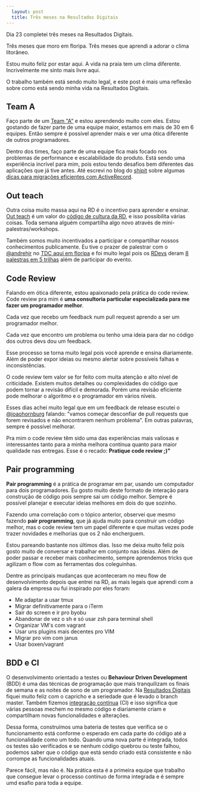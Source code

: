 ```yaml
---
  layout: post
  title: Três meses na Resultados Digitais
---
```


Dia 23 completei três meses na Resultados Digitais.

Três meses que moro em floripa. Três meses que aprendi a adorar o clima litorâneo.

Estou muito feliz por estar aqui. A vida na praia tem um clima diferente. Incrivelmente me sinto mais livre aqui.

O trabalho também está sendo muito legal, e este post é mais uma reflexão sobre como está sendo minha vida na Resultados Digitais.

## Team A

Faço parte de um [Team "A"](http://shipit.resultadosdigitais.com.br/time/) e estou aprendendo muito com eles. Estou gostando de fazer parte de uma equipe maior, estamos em mais de 30 em 6 equipes. Então sempre é possível aprender mais e ver uma ótica diferente de outros programadores.

Dentro dos times, faço parte de uma equipe fica mais focado nos problemas de performance e escalabilidade do produto. Está sendo uma experiência incrível para mim, pois estou tendo desafios bem diferentes das aplicações que já tive antes.  Até escrevi no blog do [shipit](http://shipit.resultadosdigitais.com.br) sobre algumas [dicas para migrações eficientes com ActiveRecord](http://shipit.resultadosdigitais.com.br/blog/dicas-para-migracoes-eficientes-com-active-record/).

## Out teach

Outra coisa muito massa aqui na RD é o incentivo para aprender e ensinar. [Out teach](http://www.slideshare.net/resultadosdigitais/culture-code-resultados-digitais/43) é um valor do [código de cultura da RD](http://resultadosdigitais.com.br/blog/culture-code-rd/), e isso possibilita várias coisas. Toda semana alguém compartilha algo novo através de mini-palestras/workshops.

Também somos muito incentivados a participar e compartilhar nossos conhecimentos publicamente. Eu tive o prazer de palestrar com o [@andrehjr](https://twitter.com/andrehjr) no [TDC aqui em floripa](http://www.thedevelopersconference.com.br/tdc/2015/florianopolis/trilha-cloud-computing) e foi muito legal pois os [RDevs](http://shipit.resultadosdigitais.com.br/time/) deram [8 palestras em 5 trilhas](http://shipit.resultadosdigitais.com.br/blog/resultados-digitais-no-tdc-floripa-2015/) além de participar do evento.


## Code Review

Falando em ótica diferente, estou apaixonado pela prática do code review. Code review pra mim é **uma consultoria particular especializada para me fazer um programador melhor**.

Cada vez que recebo um feedback num pull request aprendo a ser um programador melhor.

Cada vez que encontro um problema ou tenho uma ideia para dar no código dos outros devs dou um feedback.

Esse processo se torna muito legal pois você aprende e ensina diariamente. Além de poder expor ideias ou mesmo alertar sobre possíveis falhas e inconsistências.

O code review tem valor se for feito com muita atenção e alto nível de criticidade. Existem muitos detalhes ou complexidades do código que podem tornar a revisão difícil e demorada. Porém uma revisão eficiente pode melhorar o algorítmo e o programador em vários níveis.

Esses dias achei muito legal que em um feedback de release escutei o [@joaohornburg](https://twitter.com/joaohornburg) falando: "vamos começar desconfiar de pull requests que forem revisados e não encontrarem nenhum problema". Em outras palavras, sempre é possível melhorar.

Pra mim o code review têm sido uma das experiências mais valiosas e interessantes tanto para a minha melhora contínua quanto para maior qualidade nas entregas. Esse é o recado: **Pratique code review ;)"**

## __Pair programming__

__Pair programming__ é a prática de programar em par, usando um computador para dois programadores. Eu gosto muito deste formato de interação para construção de código pois sempre sai um código melhor. Sempre é possível planejar e executar ideias melhores em dois do que sozinho.

Fazendo uma correlação com o tópico anterior, observei que mesmo fazendo __pair programming__, que já ajuda muito para construir um código melhor, mas o code review tem um papel diferente e que muitas vezes pode trazer novidades e melhorias que os 2 não encherguem.

Estou pareando bastante nos últimos dias. Isso me deixa muito feliz pois gosto muito de conversar e trabalhar em conjunto nas ideias. Além de poder passar e receber mais conhecimento, sempre aprendemos tricks que agilizam o flow com as ferramentas dos coleguinhas.

Dentre as principais mudanças que aconteceram no meu flow de desenvolvimento depois que entrei na RD, as mais legais que aprendi com a galera da empresa ou fui inspirado por eles foram:

* Me adaptar a usar tmux
* Migrar definitivamente para o iTerm
* Sair do screen e ir pro byobu
* Abandonar de vez o sh e só usar zsh para terminal shell
* Organizar VM's com vagrant
* Usar uns plugins mais decentes pro VIM
* Migrar pro vim com janus
* Usar boxen/vagrant

## BDD e CI

O desenvolvimento orientado a testes ou __Behaviour Driven Development__ (BDD) é uma das técnicas de programação que mais tranquilizam os
finais de semana e as noites de sono de um programador. Na [Resultados Digitais](http://resultadosdigitais.com.br) fiquei muito feliz com o capricho e a seriedade que é levado o branch master.  Também fizemos [integração contínua](http://en.wikipedia.org/wiki/Continuous_integration) (CI) e isso significa que várias pessoas mechem no mesmo código e diariamente criam e compartilham novas funcionalidades e alterações.

Dessa forma, construímos uma bateria de testes que verifica se o funcionamento está conforme o esperado em cada parte do código até a funcionalidade como um todo. Quando uma nova parte é integrada, todos os testes são verificados e se nenhum código quebrou ou teste falhou, podemos saber que o código que está sendo criado está consistente e não corrompe as funcionalidades atuais.

Parece fácil, mas não é. Na prática esta é a primeira equipe que trabalho que consegue levar o processo contínuo de forma integrada e é sempre umd esafio para toda a equipe.

